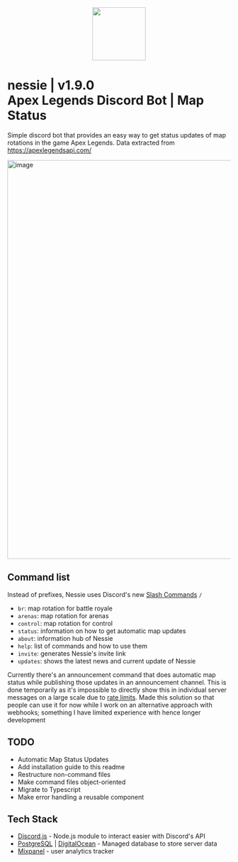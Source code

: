 <div align="center">
  <img src="https://cdn.discordapp.com/attachments/248430185463021569/955497690735738900/Nessie_Logo_v2.png" width=120px/>
</div>

# nessie | v1.9.0 <br>Apex Legends Discord Bot | Map Status

Simple discord bot that provides an easy way to get status updates of map rotations in the game Apex Legends. Data extracted from https://apexlegendsapi.com/

<img width="900" alt="image" src="https://user-images.githubusercontent.com/42207245/163541135-2cd5f86e-8a63-4982-9557-7eceb6164f7c.png">


## Command list

Instead of prefixes, Nessie uses Discord's new [Slash Commands](https://support.discord.com/hc/en-us/articles/1500000368501-Slash-Commands-FAQ) `/`
- `br`: map rotation for battle royale
- `arenas`: map rotation for arenas
- `control`: map rotation for control
- `status`: information on how to get automatic map updates
- `about`: information hub of Nessie
- `help`: list of commands and how to use them
- `invite`: generates Nessie's invite link
- `updates`: shows the latest news and current update of Nessie

Currently there's an announcement command that does automatic map status while publishing those updates in an announcement channel. This is done temporarily as it's impossible to directly show this in individual server messages on a large scale due to [rate limits](https://shizuka.notion.site/Adventures-in-Discord-s-Rate-Limits-4ef7fa20481f4e3b8a388d9cdb1021e7). Made this solution so that people can use it for now while I work on an alternative approach with webhooks; something I have limited experience with hence longer development

## TODO
- Automatic Map Status Updates
- Add installation guide to this readme
- Restructure non-command files
- Make command files object-oriented
- Migrate to Typescript
- Make error handling a reusable component

## Tech Stack

- [Discord.js](https://discord.js.org/#/) - Node.js module to interact easier with Discord's API
- [PostgreSQL](https://www.postgresql.org/) | [DigitalOcean](https://www.digitalocean.com/products/managed-databases)  - Managed database to store server data
- [Mixpanel](https://mixpanel.com/) - user analytics tracker
